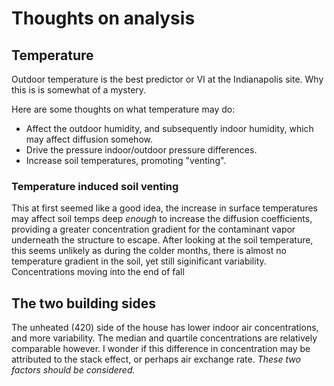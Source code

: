 # Thoughts on analysis


## Temperature

Outdoor temperature is the best predictor or VI at the Indianapolis site.
Why this is is somewhat of a mystery.

Here are some thoughts on what temperature may do:
* Affect the outdoor humidity, and subsequently indoor humidity, which may affect diffusion somehow.
* Drive the pressure indoor/outdoor pressure differences.
* Increase soil temperatures, promoting "venting".



### Temperature induced soil venting
This at first seemed like a good idea, the increase in surface temperatures may affect soil temps deep _enough_ to increase the diffusion coefficients, providing a greater concentration gradient for the contaminant vapor underneath the structure to escape.
After looking at the soil temperature, this seems unlikely as during the colder months, there is almost no temperature gradient in the soil, yet still siginificant variability.
Concentrations moving into the end of fall


## The two building sides

The unheated (420) side of the house has lower indoor air concentrations, and more variability.
The median and quartile concentrations are relatively comparable however.
I wonder if this difference in concentration may be attributed to the stack effect, or perhaps air exchange rate.
*These two factors should be considered.*
